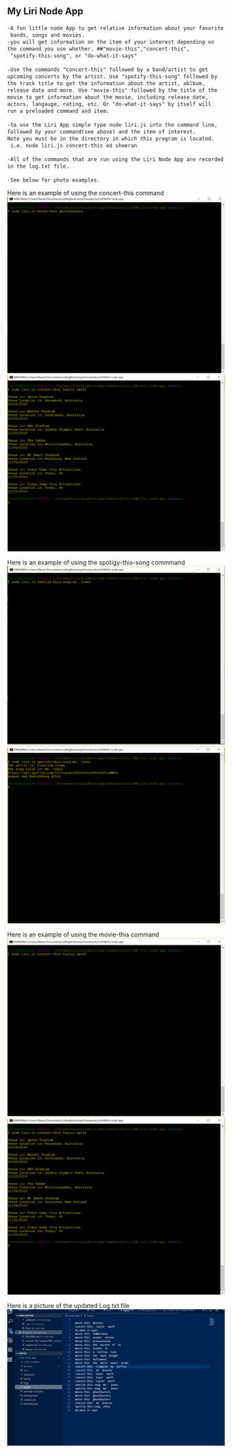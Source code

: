 ## My Liri Node App
    -A fun little node App to get relative information about your favorite
     bands, songs and movies.
    -you will get information on the item of your interest depending on the command you use whether, ##"movie-this","concert-this",         
     "spotify-this-song", or "do-what-it-says" 
    
    -Use the commands "concert-this" followed by a band/artist to get upcoming concerts by the artist. Use "spotify-this-song" followed by      the track title to get the information about the artist, ablbum, release date and more. Use "movie-this" followed by the title of the      movie to get information about the movie, including release date, actors, langauge, rating, etc. Or "do-what-it-says" by itself will        run a preloaded command and item.
   
    -to use the Liri App simple type node liri.js into the command line, followed by your command(see above) and the item of interest.          Note you must be in the directory in which this program is located.
     i.e. node liri.js concert-this ed sheeran
   
    -All of the commands that are run using the Liri Node App are recorded in the log.txt file.
   
    -See below for photo examples.

Here is an example of using the concert-this command
![](/pictures/movie-this.PNG)
![](/pictures/concert-this-output.PNG)

Here is an example of using the spotigy-this-song commmand
![](/pictures/spotify.png)
![](/pictures/spotify-output.PNG)

Here is an example of using the movie-this command
![](/pictures/concert-this.PNG)
![](/pictures/concert-this-output.PNG)

Here is a picture of the updated Log.txt file
![](/pictures/logtxt.PNG)

